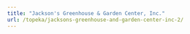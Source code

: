 ```yaml
---
title: "Jackson's Greenhouse & Garden Center, Inc."
url: /topeka/jacksons-greenhouse-and-garden-center-inc-2/
---
```

